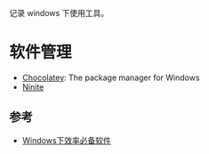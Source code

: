 记录 windows 下使用工具。

# 软件管理
- [Chocolatey](https://chocolatey.org/): The package manager for Windows
- [Ninite](https://ninite.com/)

## 参考
- [Windows下效率必备软件](http://www.jeffjade.com/2015/10/19/2015-10-18-Efficacious-win-software/)